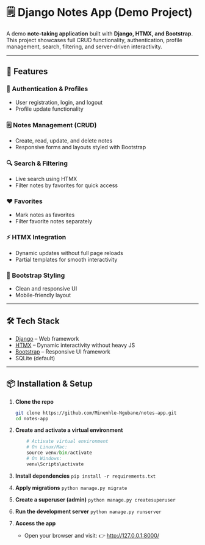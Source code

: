 # 🗒️ Django Notes App (Demo Project)

A demo **note-taking application** built with **Django, HTMX, and Bootstrap**.  
This project showcases full CRUD functionality, authentication, profile management, search, filtering, and server-driven interactivity.  

---

## 🚀 Features

### 🔐 Authentication & Profiles
- User registration, login, and logout  
- Profile update functionality  

### 🗒️ Notes Management (CRUD)
- Create, read, update, and delete notes  
- Responsive forms and layouts styled with Bootstrap  

### 🔍 Search & Filtering
- Live search using HTMX  
- Filter notes by favorites for quick access  

### ❤️ Favorites
- Mark notes as favorites  
- Filter favorite notes separately  

### ⚡ HTMX Integration
- Dynamic updates without full page reloads  
- Partial templates for smooth interactivity  

### 🎨 Bootstrap Styling
- Clean and responsive UI  
- Mobile-friendly layout  

---

## 🛠️ Tech Stack
- [Django](https://www.djangoproject.com/) – Web framework  
- [HTMX](https://htmx.org/) – Dynamic interactivity without heavy JS  
- [Bootstrap](https://getbootstrap.com/) – Responsive UI framework  
- SQLite (default) 

---

## 📦 Installation & Setup

1. **Clone the repo**
   ```bash
   git clone https://github.com/Minenhle-Ngubane/notes-app.git
   cd notes-app

2. **Create and activate a virtual environment**
    ```python -m venv venv
        # Activate virtual environment
        # On Linux/Mac:
        source venv/bin/activate
        # On Windows:
        venv\Scripts\activate
    ```

3. **Install dependencies**
    ```pip install -r requirements.txt```

4. **Apply migrations**
    ```python manage.py migrate```

5. **Create a superuser (admin)**
    ```python manage.py createsuperuser```

6. **Run the development server**
    ```python manage.py runserver```

7. **Access the app**
   - Open your browser and visit:
👉      http://127.0.0.1:8000/